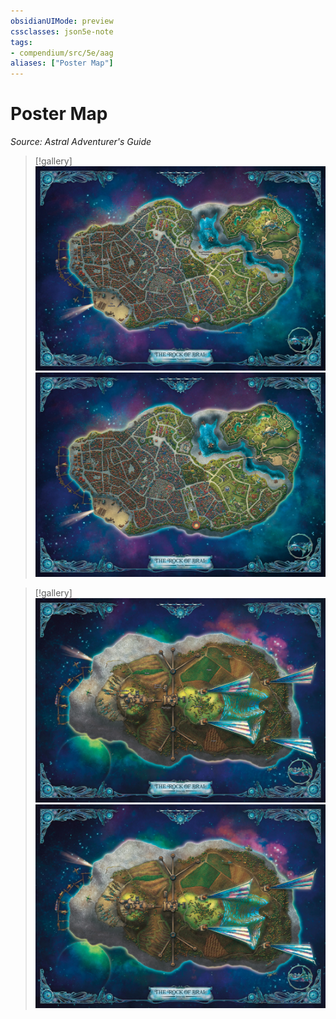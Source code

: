 ```yaml
---
obsidianUIMode: preview
cssclasses: json5e-note
tags:
- compendium/src/5e/aag
aliases: ["Poster Map"]
---
```

# Poster Map
*Source: Astral Adventurer's Guide* 

> [!gallery]
> ![The Rock of Bral: Topside](/3-Mechanics/CLI/books/astral-adventurers-guide/img/bral-map-topside.webp#gallery)
> ![Player Version](/3-Mechanics/CLI/books/astral-adventurers-guide/img/bral-map-topside-player.webp#gallery)

> [!gallery]
> ![The Rock of Bral: Underside](/3-Mechanics/CLI/books/astral-adventurers-guide/img/bral-map-underside.webp#gallery)
> ![Player Version](/3-Mechanics/CLI/books/astral-adventurers-guide/img/bral-map-underside-player.webp#gallery)